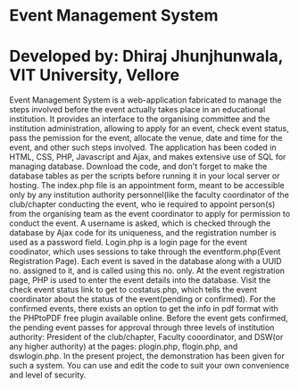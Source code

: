 # Event Management System
# Developed by: Dhiraj Jhunjhunwala, VIT University, Vellore
Event Management System is a web-application fabricated to manage the steps involved before the event actually takes place in an educational institution. It provides an interface to the organising committee and the institution administration, allowing to apply for an event, check event status, pass the pemission for the event, allocate the venue, date and time for the event, and other such steps involved. The application has been coded in HTML, CSS, PHP, Javascript and Ajax, and makes extensive use of SQL for managing database.
Download the code, and don't forget to make the database tables as per the scripts before running it in your local server or hosting.
The index.php file is an appointment form, meant to be accessible only by any institution authority personnel(like the faculty coordinator of the club/chapter conducting the event, who ie required to appoint person(s) from the organising team as the event coordinator to apply for permission to conduct the event. A username is asked, which is checked through the database by Ajax code for its uniqueness, and the registration number is used as a password field.
Login.php is a login page for the event coodinator, which uses sessions to take through the eventform.php(Event Registration Page). Each event is saved in the database along with a UUID no. assigned to it, and is called using this no. only.
At the event registration page, PHP is used to enter the event details into the database. Visit the check event status link to get to costatus.php, which tells the event coordinator about the status of the event(pending or confirmed). For the confirmed events, there exists an option to get the info in pdf format with the PHPtoPDF free plugin available online.
Before the event gets confirmed, the pending event passes for approval through three levels of institution authority: President of the club/chapter, Faculty cooordinator, and DSW(or any higher authority) at the pages: plogin.php, flogin.php, and dswlogin.php.
In the present project, the demonstration has been given for such a system. You can use and edit the code to suit your own convenience and level of security.
